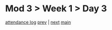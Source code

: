 # Mod 3 > Week 1 > Day 3

[attendance log](https://platform.multiverse.io/apprentice/attendance-log/200)
[prev](/swe/mod3/wk1/day2.html) | [next](/swe/mod3/wk1/day4.html)
[main](/swe)